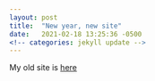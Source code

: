 ```yaml
---
layout: post
title:  "New year, new site"
date:   2021-02-18 13:25:36 -0500
<!-- categories: jekyll update -->
---
```

My old site is [here](https://benhudson.carbonmade.com/)
<!--stackedit_data:
eyJoaXN0b3J5IjpbMTUzNDY1MjI4OV19
-->